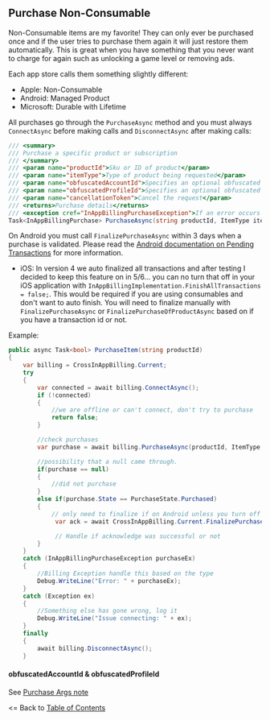 ## Purchase Non-Consumable

Non-Consumable items are my favorite! They can only ever be purchased once and if the user tries to purchase them again it will just restore them automatically. This is great when you have something that you never want to charge for again such as unlocking a game level or removing ads.

Each app store calls them something slightly different:
* Apple: Non-Consumable
* Android: Managed Product
* Microsoft: Durable with Lifetime

All purchases go through the `PurchaseAsync` method and you must always `ConnectAsync` before making calls and `DisconnectAsync` after making calls:

```csharp
/// <summary>
/// Purchase a specific product or subscription
/// </summary>
/// <param name="productId">Sku or ID of product</param>
/// <param name="itemType">Type of product being requested</param>
/// <param name="obfuscatedAccountId">Specifies an optional obfuscated string that is uniquely associated with the user's account in your app.</param>
/// <param name="obfuscatedProfileId">Specifies an optional obfuscated string that is uniquely associated with the user's profile in your app.</param>
/// <param name="cancellationToken">Cancel the request</param>
/// <returns>Purchase details</returns>
/// <exception cref="InAppBillingPurchaseException">If an error occurs during processing</exception>
Task<InAppBillingPurchase> PurchaseAsync(string productId, ItemType itemType, string obfuscatedAccountId = null, string obfuscatedProfileId = null, CancellationToken cancellationToken = default);
```

On Android you must call `FinalizePurchaseAsync` within 3 days when a purchase is validated. Please read the [Android documentation on Pending Transactions](https://developer.android.com/google/play/billing/integrate#pending) for more information.

* iOS: In version 4 we auto finalized all transactions and after testing I decided to keep this feature on in 5/6... you can no turn that off in your iOS application with `InAppBillingImplementation.FinishAllTransactions = false;`. This would be required if you are using consumables and don't want to auto finish. You will need to finalize manually with `FinalizePurchaseAsync` or `FinalizePurchaseOfProductAsync` based on if you have a transaction id or not.


Example:
```csharp
public async Task<bool> PurchaseItem(string productId)
{
    var billing = CrossInAppBilling.Current;
    try
    {
        var connected = await billing.ConnectAsync();
        if (!connected)
        {
            //we are offline or can't connect, don't try to purchase
            return false;
        }

        //check purchases
        var purchase = await billing.PurchaseAsync(productId, ItemType.InAppPurchase);

        //possibility that a null came through.
        if(purchase == null)
        {
            //did not purchase
        }
        else if(purchase.State == PurchaseState.Purchased)
        {     
            // only need to finalize if on Android unless you turn off auto finalize on iOS
             var ack = await CrossInAppBilling.Current.FinalizePurchaseAsync([purchase.TransactionIdentifier]);

             // Handle if acknowledge was successful or not
        }
    }
    catch (InAppBillingPurchaseException purchaseEx)
    {
        //Billing Exception handle this based on the type
        Debug.WriteLine("Error: " + purchaseEx);
    }
    catch (Exception ex)
    {
        //Something else has gone wrong, log it
        Debug.WriteLine("Issue connecting: " + ex);
    }
    finally
    {
        await billing.DisconnectAsync();
    }
```

#### obfuscatedAccountId & obfuscatedProfileId
See [Purchase Args note](PurchaseArgs.md)


<= Back to [Table of Contents](README.md)
